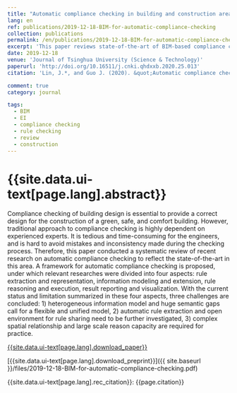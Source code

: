 ```yaml
---
title: "Automatic compliance checking in building and construction area"
lang: en
ref: publications/2019-12-18-BIM-for-automatic-compliance-checking
collection: publications
permalink: /en/publications/2019-12-18-BIM-for-automatic-compliance-checking
excerpt: 'This paper reviews state-of-the-art of BIM-based compliance checking, and provides suggestions for future research'
date: 2019-12-18
venue: 'Journal of Tsinghua University (Science & Technology)'
paperurl: 'http://doi.org/10.16511/j.cnki.qhdxxb.2020.25.013'
citation: 'Lin, J.*, and Guo J. (2020). &quot;Automatic compliance checking in building and construction area&quot; <i>Journal of Tsinghua University (Science & Technology)</i>. 60(10): 873-879. doi: 10.16511/j.cnki.qhdxxb.2020.25.013'

comment: true
category: journal

tags: 
  - BIM
  - EI
  - compliance checking
  - rule checking
  - review
  - construction
---
```



{{site.data.ui-text[page.lang].abstract}}
====

Compliance checking of building design is essential to provide a correct design for the construction of a green, safe, and comfort building. However, traditional approach to compliance checking is highly dependent on experienced experts. It is tedious and time-consuming for the engineers, and is hard to avoid mistakes and inconsistency made during the checking process. Therefore, this paper conducted a systematic review of recent research on automatic compliance checking to reflect the state-of-the-art in this area. A framework for automatic compliance checking is proposed, under which relevant researches were divided into four aspects: rule extraction and representation, information modeling and extension, rule reasoning and execution, result reporting and visualization. With the current status and limitation summarized in these four aspects, three challenges are concluded: 1) heterogeneous information model and huge semantic gaps call for a flexible and unified model, 2) automatic rule extraction and open environment for rule sharing need to be further investigated, 3) complex spatial relationship and large scale reason capacity are required for practice.

[{{site.data.ui-text[page.lang].download_paper}}](http://doi.org/10.16511/j.cnki.qhdxxb.2020.25.013)

[{{site.data.ui-text[page.lang].download_preprint}}]({{ site.baseurl }}/files/2019-12-18-BIM-for-automatic-compliance-checking.pdf)

{{site.data.ui-text[page.lang].rec_citation}}: {{page.citation}}